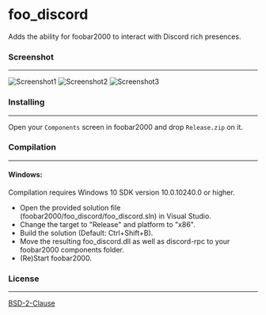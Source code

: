 # foo_discord
Adds the ability for foobar2000 to interact with Discord rich presences.

### Screenshot
---------
![Screenshot1](https://saiko.is-a-good-waifu.com/bb11f3.png)
![Screenshot2](https://saiko.is-a-good-waifu.com/41b5e5.png)
![Screenshot3](https://saiko.is-a-good-waifu.com/a4f5d5.png)

### Installing
---------
Open your `Components` screen in foobar2000 and drop `Release.zip` on it.

### Compilation
---------
#### Windows:

Compilation requires Windows 10 SDK version 10.0.10240.0 or higher.
 - Open the provided solution file (foobar2000/foo_discord/foo_discord.sln) in Visual Studio.
 - Change the target to "Release" and platform to "x86".
 - Build the solution (Default: Ctrl+Shift+B).
 - Move the resulting foo_discord.dll as well as discord-rpc to your foobar2000 components folder.
 - (Re)Start foobar2000.

### License
----
[BSD-2-Clause](https://github.com/NaamloosDT/foo_discord/blob/master/LICENSE)
